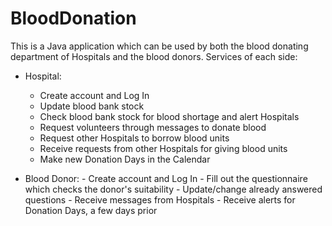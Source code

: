 # BloodDonation
This is a Java application which can be used by both the blood donating department of Hospitals and the blood donors. Services of each side:

- Hospital:
	- Create account and Log In
	- Update blood bank stock
	- Check blood bank stock for blood shortage and alert Hospitals 
	- Request volunteers through messages to donate blood
	- Request other Hospitals to borrow blood units 
	- Receive requests from other Hospitals for giving blood units
	- Make new Donation Days in the Calendar

- Blood Donor:
        - Create account and Log In
        - Fill out the questionnaire which checks the donor's suitability
        - Update/change already answered questions
        - Receive messages from Hospitals
        - Receive alerts for Donation Days, a few days prior

